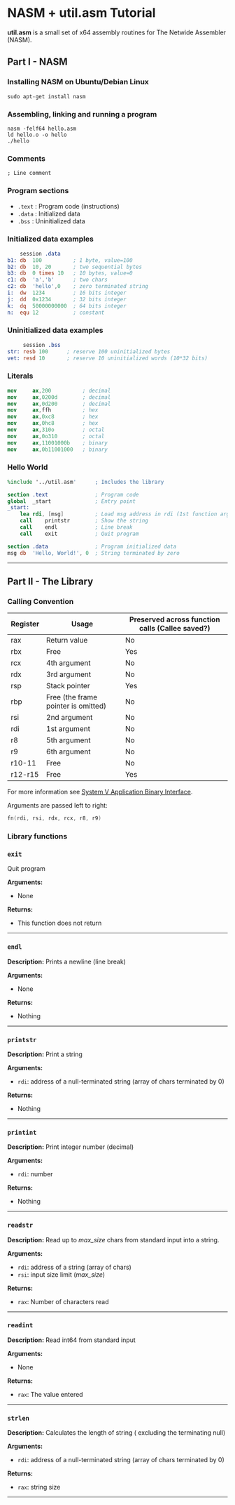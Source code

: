 NASM + util.asm Tutorial
====================
**util.asm** is a small set of x64 assembly routines for The Netwide Assembler (NASM).

Part I - NASM
---

### Installing NASM on Ubuntu/Debian Linux

`sudo apt-get install nasm `

### Assembling, linking  and running a program
```
nasm -felf64 hello.asm
ld hello.o -o hello 
./hello
```

### Comments
`; Line comment`

### Program sections 
- `.text` :  Program code (instructions)
- `.data` :  Initialized data
- `.bss` 	:   Uninitialized data

### Initialized data examples
```nasm
    session .data
b1: db	100          ; 1 byte, value=100
b2: db	10, 20       ; two sequential bytes
b3: db	0 times 10   ; 10 bytes, value=0
c1: db	'a','b'      ; two chars
c2: db	'hello',0    ; zero terminated string 
i:  dw	1234         ; 16 bits integer
j:  dd	0x1234       ; 32 bits integer
k:  dq	50000000000  ; 64 bits integer
n:  equ	12           ; constant 
```
### Uninitialized data examples 
```nasm
     session .bss
str: resb 100      ; reserve 100 uninitialized bytes 
vet: resd 10       ; reserve 10 uninitialized words (10*32 bits)
```
### Literals
```nasm
mov     ax,200          ; decimal 
mov     ax,0200d        ; decimal 
mov     ax,0d200        ; decimal 
mov     ax,ffh          ; hex 
mov     ax,0xc8         ; hex 
mov     ax,0hc8         ; hex 
mov     ax,310o         ; octal
mov     ax,0o310        ; octal
mov     ax,11001000b    ; binary 
mov     ax,0b11001000   ; binary
```

### Hello World 
```nasm
%include '../util.asm'		; Includes the library

section .text				; Program code
global  _start          	; Entry point
_start:
	lea	rdi, [msg]			; Load msg address in rdi (1st function argument)
	call	printstr		; Show the string
	call	endl			; Line break
	call	exit			; Quit program   

section .data				; Program initialized data
msg	db	'Hello, World!', 0	; String terminated by zero	
```
----------
Part II - The Library
---

### Calling Convention

Register | Usage | Preserved across function calls (Callee saved?)
---------|-------|---------------
rax | Return value | No
rbx | Free | Yes
rcx | 4th argument | No
rdx | 3rd argument | No
rsp | Stack pointer | Yes
rbp | Free (the frame pointer is omitted) | No
rsi | 2nd argument | No
rdi | 1st argument | No
r8 | 5th argument | No
r9 | 6th argument | No
r10-11 | Free | No
r12-r15 | Free |  Yes

For more information see [System V Application Binary Interface](http://www.x86-64.org/documentation/abi.pdf).

Arguments are passed left to right:  

```C
fn(rdi, rsi, rdx, rcx, r8, r9)
```

### Library functions

### `exit`

Quit program

**Arguments:** 

- None

**Returns:**
  
- This function does not return

- - -

### `endl`

**Description:** 
Prints a newline (line break)

**Arguments:** 
 
- None

**Returns:**
  
- Nothing

---

### `printstr`

**Description:** 
Print a string

**Arguments:** 

- `rdi`: address of a null-terminated string (array of chars terminated by 0)

**Returns:**
 
- Nothing

- - -

### `printint`

**Description:** 
Print integer number (decimal)

**Arguments:** 

- `rdi`: number

**Returns:**
 
- Nothing

- - -

### `readstr`

**Description:** Read up to _max_size_ chars from standard input into a string.

**Arguments:** 

- `rdi`: address of a string (array of chars)
- `rsi`: input size limit (_max_size_)

**Returns:**
 
- `rax`: Number of characters read

- - -

### `readint`

**Description:** 
Read int64 from standard input

**Arguments:** 

- None

**Returns:**
 
- `rax`: The value entered

- - -

### `strlen`

**Description:** 
Calculates the length of string ( excluding the terminating null)

**Arguments:** 

- `rdi`: address of a null-terminated string (array of chars terminated by 0)

**Returns:**
 
- `rax`: string size
		
- - -


